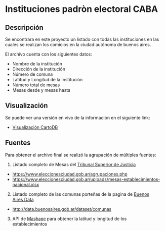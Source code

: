 # Instituciones padròn electoral CABA
## Descripción

Se encontrara en este proyecto un listado con todas las instituciones en las cuales se realizan los comicios en la ciudad autónoma de buenos aires.

El archivo cuenta con los siguientes datos:

* Nombre de la institución
* Dirección de la institución
* Número de comuna
* Latitud y Longitud de la institución
* Número total de mesas
* Mesas desde y mesas hasta

## Visualización

Se puede ver una versión en vivo de la información en el siguiente link:

* [Visualización CartoDB](http://cdb.io/1MP5J5H)

## Fuentes

Para obtener el archivo final se realizó la agrupación de múltiples fuentes:

1. Listado completo de Mesas del [Tribunal Superior de Justicia](https://www.eleccionesciudad.gob.ar)

  * https://www.eleccionesciudad.gob.ar/agrupaciones.php
  * https://www.eleccionesciudad.gob.ar/uploads/mesas-establecimientos-nacional.xlsx

2. Listado completo de las comunas porteñas de la pagina de [Buenos Aires Data](http://data.buenosaires.gob.ar)

  * http://data.buenosaires.gob.ar/dataset/comunas

3. API de [Mashape](https://www.mashape.com/shatsar/google-geocoding) para obtener la latitud y longitud de los establecimientos
